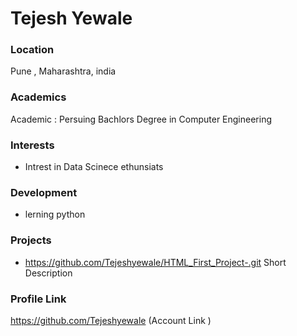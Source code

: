 

# Tejesh Yewale


### Location

Pune , Maharashtra, india

### Academics
Academic : Persuing Bachlors Degree in Computer Engineering


### Interests

- Intrest in Data Scinece ethunsiats

### Development

-  lerning python 

### Projects

- https://github.com/Tejeshyewale/HTML_First_Project-.git      Short Description

### Profile Link
https://github.com/Tejeshyewale (Account Link )
